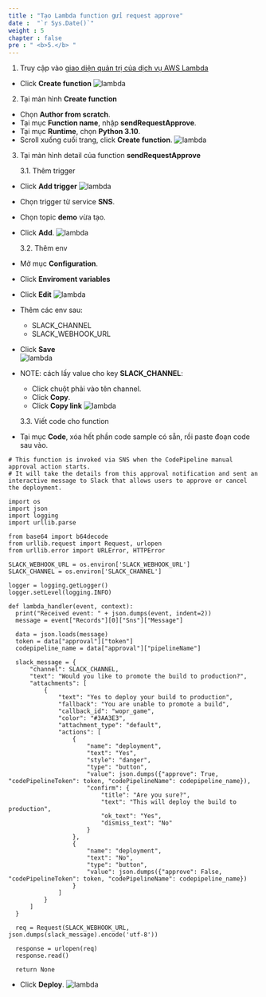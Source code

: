 ```yaml
---
title : "Tạo Lambda function gửi request approve"
date :  "`r Sys.Date()`" 
weight : 5
chapter : false
pre : " <b>5.</b> "
---
```

1.  Truy cập vào [giao diện quản trị của dịch vụ AWS Lambda](https://us-east-1.console.aws.amazon.com/lambda)
  + Click **Create function**
  ![lambda](/images/lambda/001.png)

2. Tại màn hình **Create function**
  + Chọn **Author from scratch**.
  + Tại mục **Function name**, nhập **sendRequestApprove**.
  + Tại mục **Runtime**, chọn **Python 3.10**.
  + Scroll xuống cuối trang, click **Create function**.
  ![lambda](/images/lambda/002.png)

3. Tại màn hình detail của function **sendRequestApprove**

    3.1. Thêm trigger
  + Click **Add trigger**
  ![lambda](/images/lambda/003.png)
  + Chọn trigger từ service **SNS**.
  + Chọn topic **demo** vừa tạo.
  + Click **Add**.
  ![lambda](/images/lambda/004.png)

    3.2. Thêm env
  + Mở mục **Configuration**.
  + Click **Enviroment variables**
  + Click **Edit**
  ![lambda](/images/lambda/006.png)
  + Thêm các env sau:
    + SLACK_CHANNEL
    + SLACK_WEBHOOK_URL
  + Click **Save**  
  ![lambda](/images/lambda/007.png)
  + NOTE: cách lấy value cho key **SLACK_CHANNEL**:
    + Click chuột phải vào tên channel.
    + Click **Copy**.
    + Click **Copy link**
  ![lambda](/images/lambda/008.png)

    3.3. Viết code cho function
  + Tại mục **Code**, xóa hết phần code sample có sẵn, rồi paste đoạn code sau vào.
  ```
  # This function is invoked via SNS when the CodePipeline manual approval action starts.
# It will take the details from this approval notification and sent an interactive message to Slack that allows users to approve or cancel the deployment.

import os
import json
import logging
import urllib.parse

from base64 import b64decode
from urllib.request import Request, urlopen
from urllib.error import URLError, HTTPError

SLACK_WEBHOOK_URL = os.environ['SLACK_WEBHOOK_URL']
SLACK_CHANNEL = os.environ['SLACK_CHANNEL']

logger = logging.getLogger()
logger.setLevel(logging.INFO)

def lambda_handler(event, context):
    print("Received event: " + json.dumps(event, indent=2))
    message = event["Records"][0]["Sns"]["Message"]
    
    data = json.loads(message) 
    token = data["approval"]["token"]
    codepipeline_name = data["approval"]["pipelineName"]
    
    slack_message = {
        "channel": SLACK_CHANNEL,
        "text": "Would you like to promote the build to production?",
        "attachments": [
            {
                "text": "Yes to deploy your build to production",
                "fallback": "You are unable to promote a build",
                "callback_id": "wopr_game",
                "color": "#3AA3E3",
                "attachment_type": "default",
                "actions": [
                    {
                        "name": "deployment",
                        "text": "Yes",
                        "style": "danger",
                        "type": "button",
                        "value": json.dumps({"approve": True, "codePipelineToken": token, "codePipelineName": codepipeline_name}),
                        "confirm": {
                            "title": "Are you sure?",
                            "text": "This will deploy the build to production",
                            "ok_text": "Yes",
                            "dismiss_text": "No"
                        }
                    },
                    {
                        "name": "deployment",
                        "text": "No",
                        "type": "button",
                        "value": json.dumps({"approve": False, "codePipelineToken": token, "codePipelineName": codepipeline_name})
                    }  
                ]
            }
        ]
    }

    req = Request(SLACK_WEBHOOK_URL, json.dumps(slack_message).encode('utf-8'))

    response = urlopen(req)
    response.read()
    
    return None

  ```
  

  + Click **Deploy**.
![lambda](/images/lambda/005.png)
  
